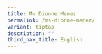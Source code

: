 ```yaml
---
title: Ms Dionne Menez
permalink: /ms-dionne-menez/
variant: tiptap
description: ""
third_nav_title: English
---
```

